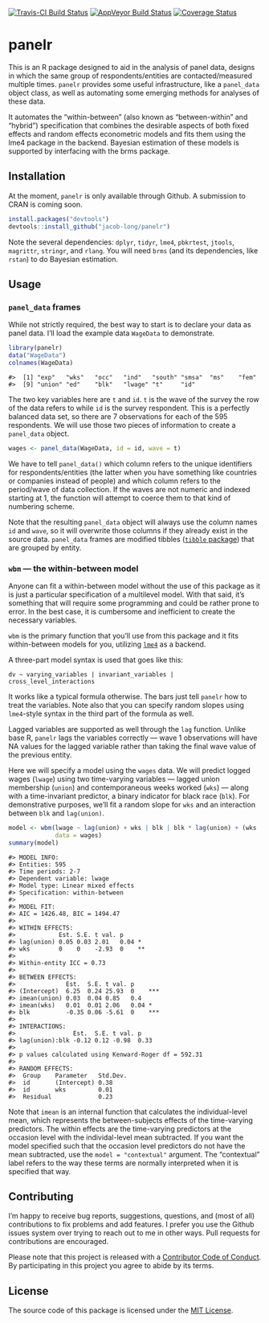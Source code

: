 
<!-- README.md is generated from README.Rmd. Please edit that file -->

[![Travis-CI Build
Status](https://travis-ci.org/jacob-long/panelr.svg?branch=master)](https://travis-ci.org/jacob-long/panelr)
[![AppVeyor Build
Status](https://ci.appveyor.com/api/projects/status/github/jacob-long/panelr?branch=master&svg=true)](https://ci.appveyor.com/project/jacob-long/panelr)
[![Coverage
Status](https://img.shields.io/codecov/c/github/jacob-long/panelr/master.svg)](https://codecov.io/github/jacob-long/panelr?branch=master)

# panelr

This is an R package designed to aid in the analysis of panel data,
designs in which the same group of respondents/entities are
contacted/measured multiple times. `panelr` provides some useful
infrastructure, like a `panel_data` object class, as well as automating
some emerging methods for analyses of these data.

It automates the “within-between” (also known as “between-within” and
“hybrid”) specification that combines the desirable aspects of both
fixed effects and random effects econometric models and fits them using
the lme4 package in the backend. Bayesian estimation of these models is
supported by interfacing with the brms package.

## Installation

At the moment, `panelr` is only available through Github. A submission
to CRAN is coming soon.

``` r
install.packages("devtools")
devtools::install_github("jacob-long/panelr")
```

Note the several dependencies: `dplyr`, `tidyr`, `lme4`, `pbkrtest`,
`jtools`, `magrittr`, `stringr`, and `rlang`. You will need `brms` (and
its dependencies, like `rstan`) to do Bayesian estimation.

## Usage

### `panel_data` frames

While not strictly required, the best way to start is to declare your
data as panel data. I’ll load the example data `WageData` to
demonstrate.

``` r
library(panelr)
data("WageData")
colnames(WageData)
```

    #>  [1] "exp"   "wks"   "occ"   "ind"   "south" "smsa"  "ms"    "fem"  
    #>  [9] "union" "ed"    "blk"   "lwage" "t"     "id"

The two key variables here are `t` and `id`. `t` is the wave of the
survey the row of the data refers to while `id` is the survey
respondent. This is a perfectly balanced data set, so there are 7
observations for each of the 595 respondents. We will use those two
pieces of information to create a `panel_data` object.

``` r
wages <- panel_data(WageData, id = id, wave = t)
```

We have to tell `panel_data()` which column refers to the unique
identifiers for respondents/entities (the latter when you have something
like countries or companies instead of people) and which column refers
to the period/wave of data collection. If the waves are not numeric and
indexed starting at 1, the function will attempt to coerce them to that
kind of numbering scheme.

Note that the resulting `panel_data` object will always use the column
names `id` and `wave`, so it will overwrite those columns if they
already exist in the source data. `panel_data` frames are modified
tibbles ([`tibble` package](http://tibble.tidyverse.org/)) that are
grouped by entity.

### `wbm` — the within-between model

Anyone can fit a within-between model without the use of this package as
it is just a particular specification of a multilevel model. With that
said, it’s something that will require some programming and could be
rather prone to error. In the best case, it is cumbersome and
inefficient to create the necessary variables.

`wbm` is the primary function that you’ll use from this package and it
fits within-between models for you, utilizing
[`lme4`](https://cran.r-project.org/web/packages/lme4/index.html) as a
backend.

A three-part model syntax is used that goes like this:

`dv ~ varying_variables | invariant_variables |
cross_level_interactions`

It works like a typical formula otherwise. The bars just tell `panelr`
how to treat the variables. Note also that you can specify random slopes
using `lme4`-style syntax in the third part of the formula as well.

Lagged variables are supported as well through the `lag` function.
Unlike base R, `panelr` lags the variables correctly — wave 1
observations will have NA values for the lagged variable rather than
taking the final wave value of the previous entity.

Here we will specify a model using the `wages` data. We will predict
logged wages (`lwage`) using two time-varying variables — lagged union
membership (`union`) and contemporaneous weeks worked (`wks`) — along
with a time-invariant predictor, a binary indicator for black race
(`blk`). For demonstrative purposes, we’ll fit a random slope for `wks`
and an interaction between `blk` and
`lag(union)`.

``` r
model <- wbm(lwage ~ lag(union) + wks | blk | blk * lag(union) + (wks | id),
             data = wages)
summary(model)
```

    #> MODEL INFO:
    #> Entities: 595
    #> Time periods: 2-7
    #> Dependent variable: lwage
    #> Model type: Linear mixed effects
    #> Specification: within-between
    #> 
    #> MODEL FIT: 
    #> AIC = 1426.48, BIC = 1494.47
    #>  
    #> WITHIN EFFECTS:
    #>            Est. S.E. t val. p      
    #> lag(union) 0.05 0.03 2.01   0.04 * 
    #> wks        0    0    -2.93  0    **
    #> 
    #> Within-entity ICC = 0.73 
    #> 
    #> BETWEEN EFFECTS:
    #>              Est.  S.E. t val. p       
    #> (Intercept)  6.25  0.24 25.93  0    ***
    #> imean(union) 0.03  0.04 0.85   0.4     
    #> imean(wks)   0.01  0.01 2.06   0.04 *  
    #> blk          -0.35 0.06 -5.61  0    ***
    #> 
    #> INTERACTIONS:
    #>                Est.  S.E. t val. p    
    #> lag(union):blk -0.12 0.12 -0.98  0.33 
    #> 
    #> p values calculated using Kenward-Roger df = 592.31 
    #>  
    #> RANDOM EFFECTS:
    #>  Group    Parameter   Std.Dev.
    #>  id       (Intercept) 0.38    
    #>  id       wks         0.01    
    #>  Residual             0.23

Note that `imean` is an internal function that calculates the
individual-level mean, which represents the between-subjects effects of
the time-varying predictors. The within effects are the time-varying
predictors at the occasion level with the individal-level mean
subtracted. If you want the model specified such that the occasion level
predictors do not have the mean subtracted, use the `model =
"contextual"` argument. The “contextual” label refers to the way these
terms are normally interpreted when it is specified that way.

## Contributing

I’m happy to receive bug reports, suggestions, questions, and (most of
all) contributions to fix problems and add features. I prefer you use
the Github issues system over trying to reach out to me in other ways.
Pull requests for contributions are encouraged.

Please note that this project is released with a [Contributor Code of
Conduct](CONDUCT.md). By participating in this project you agree to
abide by its terms.

## License

The source code of this package is licensed under the [MIT
License](http://opensource.org/licenses/mit-license.php).
